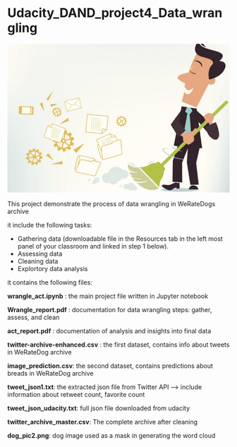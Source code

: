 # Udacity_DAND_project4_Data_wrangling

<img src='Spring-clean--e1517937586677.jpg' />
  
This project demonstrate the process of data wrangling in WeRateDogs archive

it include the following tasks: 


* Gathering data (downloadable file in the Resources tab in the left most panel of your classroom and linked in step 1 below).
* Assessing data
* Cleaning data
* Explortory data analysis


it contains the following files: 

**wrangle_act.ipynb** : the main project file written in Jupyter notebook

**Wrangle_report.pdf** : documentation for data wrangling steps: gather, assess, and clean

**act_report.pdf** : documentation of analysis and insights into final data

**twitter-archive-enhanced.csv** :  the first dataset, contains info about tweets in WeRateDog archive

**image_prediction.csv**: the second dataset, contains predictions about breads in WeRateDog archive

**tweet_json1.txt**: the extracted json file from Twitter API --> include information about retweet count, favorite count

**tweet_json_udacity.txt**: full json file downloaded from udacity

**twitter_archive_master.csv**: The complete archive after cleaning

**dog_pic2.png**: dog image used as a mask in generating the word cloud


